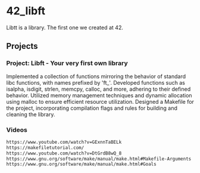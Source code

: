 # 42_libft

Libtt is a library. The first one we created at 42.

## Projects
### Project: Libft - Your very first own library

Implemented a collection of functions mirroring the behavior of standard libc functions, with names prefixed by 'ft_'.
Developed functions such as isalpha, isdigit, strlen, memcpy, calloc, and more, adhering to their defined behavior.
Utilized memory management techniques and dynamic allocation using malloc to ensure efficient resource utilization.
Designed a Makefile for the project, incorporating compilation flags and rules for building and cleaning the library.

### Videos
```Markdown
https://www.youtube.com/watch?v=GExnnTaBELk
https://makefiletutorial.com/
https://www.youtube.com/watch?v=DtGrdB8wQ_8
https://www.gnu.org/software/make/manual/make.html#Makefile-Arguments
https://www.gnu.org/software/make/manual/make.html#Goals
```
